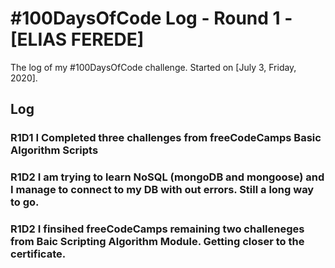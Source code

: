 # #100DaysOfCode Log - Round 1 - [ELIAS FEREDE]

The log of my #100DaysOfCode challenge. Started on [July 3, Friday, 2020].

## Log

### R1D1 I Completed three challenges from freeCodeCamps Basic Algorithm Scripts


### R1D2 I am trying to learn NoSQL (mongoDB and mongoose) and I manage to connect to my DB with out errors. Still a long way to go.

### R1D2 I finsihed freeCodeCamps remaining two challeneges from Baic Scripting Algorithm Module. Getting closer to the certificate.
